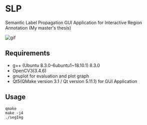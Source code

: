 # SLP
Semantic Label Propagation GUI Application for Interactive Region Annotation (My master's thesis)

![gif](https://github.com/kuboyoo/SLP/blob/master/assets/demo_SLP.gif)

## Requirements
* g++ (Ubuntu 8.3.0-6ubuntu1~18.10.1) 8.3.0
* OpenCV3(3.4.6)
* gnuplot for evaluation and plot graph
* Qt5(QMake version 3.1 / Qt version 5.11.1) for GUI Application

## Usage
`qmake`  
`make -j4`  
`./segImg`  
